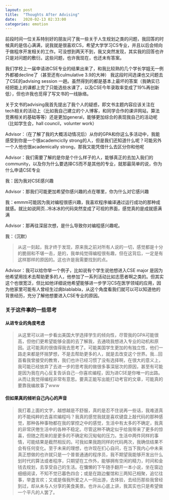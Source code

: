 ```yaml
---
layout: post
title:  "Thoughts After Advising"
date:   2020-02-13 02:33:00 
categories: emotion
---
```

前段时间一位关系特别好的朋友问了我一些关于人生规划之类的问题，我回答的时候真的是信心满满，说我就是很喜欢CS，希望大学学习CS专业，并且以后会倾向于做程序开发相关的工作。可没想到两天不到，我又突然发现，其实我的回答也许只是对问题的敷衍。这些问题，也许我现在，也还未有答案。
 
 
我们学校上一届申请进CSE专业的结果出来了，和我比较熟的几个学长学姐无一例外都被decline了（甚至还有culmulative 3.9的大神） 我这段时间选课也又问题去了CSE的advising session 一趟。虽然得到的都是基本上最坏的答案（我确实已经把能上的课都上完了只能选些水课了，以及CSE今年录取率变成了19%再创新低），但也许我也觅得了写文书的一线脉络。
 
 
关于文书的advising我首先提出了我个人的疑惑，即文书主题内容应该关注在tech相关的活动上（比如我自己建立的个人博客，和同学合作的课评网站，算法竞赛相关的基础等等）还是更加general，能够更加综合的表现我自己的活动呢（比如学生会，hall council，volunter work）
 
 
Advisor：（在了解了我的大概活动情况后）从你的GPA和你这么多活动中，我能感受到你是一个很academciclly strong的人，但是我们还知道什么呢？可能另外一个人他也很academically strong，那我又能凭借什么去区分你和他呢
 
 
Advisor：我们需要了解的是你是个什么样子的人，能够真正的去加入我们的community，以及你为什么要选择CS而不是其他的专业，就那最简单的说，你为什么申请CSE专业
 
 
我：因为我对CSE感兴趣
 
 
Advisor：那我们可能更加希望你感兴趣的点在哪里，你为什么对它感兴趣
 
 
我：emmm可能因为我对编程很感兴趣，我喜欢程序编译通过运行成功的那种成就感。就比如说网页..冷冰冰的代码突然变成了可视的界面，感觉真的是成就感满满
 
 
Advisor：那再往深层次想，是什么导致你对编程感兴趣呢。
 
 
我：（沉默）
>从这一刻起，我才终于发现，原来我之前对所有人说的一切，感觉都是十分的脆弱和不堪一击，是的，我单纯觉得编程很有趣，但在这背后，一定是有这样那样的原因的。这也许是我需要找到的点。
 
 
Advisor：我可以给你举一个例子，比如说有个学生说他想进入CSE major 是因为他希望用技术去帮助更多的人，他参加了一系列活动比如志愿者啊之类的。但其实这个也很宽泛，但比如他详细说他希望能够进一步学习CS在医学领域的应用，因为他家里可能有人曾经生过病blablabla，从这个角度看我们就可以可以知道他的背景经历，充分了解他想要进入CSE专业的原因。
 
### 关于这件事的一些思考
#### 从进专业的角度考虑
> 从这里可以进一步看出美国大学选择学生的倾向性，尽管我的GPA可能很高，但他们更希望能够全面的去了解我，去通晓我想进入专业的动机和原因。这可能真的很值得我去思考了。可能美国学生更加的有独立性，他们一路走来都是怀揣梦想，不是去帮助更多的人，就是去改变这个世界。我...回首看我曾接受的教育，我们也许已经习惯了没有选择啊，在很大的意义上，我可能已经放弃了去进一步的思考我的做很多事深层次的原因，甚至有可能是因为我在内心反复告诉自己--你喜欢编程，因为进CSE是你唯一的出路。从而让我觉得编程非常有意思。要真正能写出能打动考官的文章，可能真的要靠我编故事了www
 
 
#### 但如果真的倾听自己内心的声音
> 我打着上面的文字，越想越是不舒服，真的是忍不住说再一些话，我难道真的不能纯粹的去喜欢编程吗？我真的感觉我就是喜欢键盘上敲代码的那种感觉，那种各种事物都在我的掌控之中的感觉，生活中有太多的不确定，我真的非常厌倦生活中的各种不稳定。尽管这种不确定似乎给我带来了更多的惊喜，但随之而来的是更多的不确定和沉甸甸的压力。生活中两件同样的事情，可能结果是截然相反的。可我如果我跑同样的代码两次，我确信结果不会有任何变化。至于未来的理想，也许现在扪心自问，在当下我内心中未来真正想做的也许就只是一个普普通通的程序员，我不期望我能够开发出什么划时代的算法或者程序，只期望在工作外，能够拥有空闲的精力，时间和金钱去规划，去享受自己的生活。在慵懒的下午随手翻开一本小说，坐在窗边细细阅读，不知不觉已暮色四合；或是在路边餐馆和三两知己相聚，追忆往事，举盏言欢；又或是偕我所爱之人一同出游，去体验，去经历那些我曾经到过，却从未与人分享的美食美景。也许从心底上讲，我其实也只是希望做一个平凡的人罢了。
 
 
 

